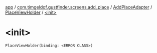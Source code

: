 [app](../../../index.md) / [com.timgeldof.gustfinder.screens.add_place](../../index.md) / [AddPlaceAdapter](../index.md) / [PlaceViewHolder](index.md) / [&lt;init&gt;](./-init-.md)

# &lt;init&gt;

`PlaceViewHolder(binding: <ERROR CLASS>)`